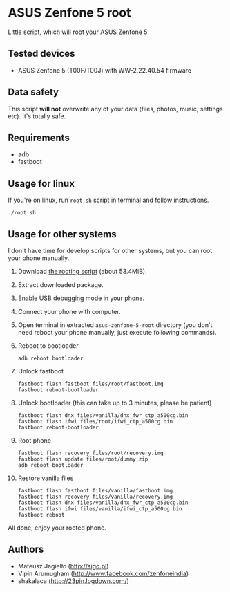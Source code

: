 # ASUS Zenfone 5 root

Little script, which will root your ASUS Zenfone 5.

## Tested devices

- ASUS Zenfone 5 (T00F/T00J) with WW-2.22.40.54 firmware

## Data safety

This script **will not** overwrite any of your data (files, photos, music, settings etc). It's totally safe.

## Requirements

- adb
- fastboot

## Usage for linux

If you're on linux, run `root.sh` script in terminal and follow instructions.

    ./root.sh

## Usage for other systems

I don't have time for develop scripts for other systems, but you can root your phone manually.

1. Download [the rooting script](https://github.com/sigo/asus-zenfone-5-root/archive/master.zip) (about 53.4MiB).
2. Extract downloaded package.
3. Enable USB debugging mode in your phone.
4. Connect your phone with computer.
5. Open terminal in extracted `asus-zenfone-5-root` directory (you don't need reboot your phone manually, just execute following commands).
6. Reboot to bootloader

    ```
    adb reboot bootloader
    ```

7. Unlock fastboot

    ```
    fastboot flash fastboot files/root/fastboot.img
    fastboot reboot-bootloader
    ```

8. Unlock bootloader (this can take up to 3 minutes, please be patient)
    ```
    fastboot flash dnx files/vanilla/dnx_fwr_ctp_a500cg.bin
    fastboot flash ifwi files/root/ifwi_ctp_a500cg.bin
    fastboot reboot-bootloader
    ```

9. Root phone

    ```
    fastboot flash recovery files/root/recovery.img
    fastboot flash update files/root/dummy.zip
    adb reboot bootloader
    ```

10. Restore vanilla files

    ```
    fastboot flash fastboot files/vanilla/fastboot.img
    fastboot flash recovery files/vanilla/recovery.img
    fastboot flash dnx files/vanilla/dnx_fwr_ctp_a500cg.bin
    fastboot flash ifwi files/vanilla/ifwi_ctp_a500cg.bin
    fastboot reboot
    ```

All done, enjoy your rooted phone.

## Authors

- Mateusz Jagiełło (http://sigo.pl)
- Vipin Arumugham (http://www.facebook.com/zenfoneindia)
- shakalaca (http://23pin.logdown.com/)
